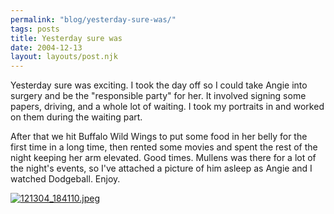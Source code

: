 ```yaml
---
permalink: "blog/yesterday-sure-was/"
tags: posts
title: Yesterday sure was
date: 2004-12-13
layout: layouts/post.njk
---
```


Yesterday sure was exciting. I took the day off so I could take Angie into surgery and be the "responsible party" for her. It involved signing some papers, driving, and a whole lot of waiting. I took my portraits in and worked on them during the waiting part.

After that we hit Buffalo Wild Wings to put some food in her belly for the first time in a long time, then rented some movies and spent the rest of the night keeping her arm elevated. Good times. Mullens was there for a lot of the night's events, so I've attached a picture of him asleep as Angie and I watched Dodgeball. Enjoy.

[<img src="http://pics.livejournal.com/wasson/pic/0000bw9d" alt="121304_184110.jpeg" border="0" />][1]

 [1]: http://pics.livejournal.com/wasson/pic/0000bw9d/